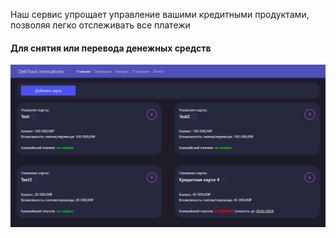 Наш сервис упрощает управление вашими кредитными продуктами, позволяя легко отслеживать все платежи

#### Для снятия или перевода денежных средств



![](web/index.png)